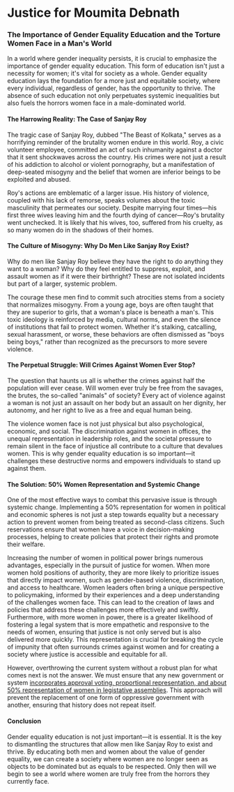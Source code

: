 # Justice for Moumita Debnath

### The Importance of Gender Equality Education and the Torture Women Face in a Man's World

In a world where gender inequality persists, it is crucial to emphasize the importance of gender equality education. This form of education isn't just a necessity for women; it's vital for society as a whole. Gender equality education lays the foundation for a more just and equitable society, where every individual, regardless of gender, has the opportunity to thrive. The absence of such education not only perpetuates systemic inequalities but also fuels the horrors women face in a male-dominated world.

#### The Harrowing Reality: The Case of Sanjay Roy

The tragic case of Sanjay Roy, dubbed "The Beast of Kolkata," serves as a horrifying reminder of the brutality women endure in this world. Roy, a civic volunteer employee, committed an act of such inhumanity against a doctor that it sent shockwaves across the country. His crimes were not just a result of his addiction to alcohol or violent pornography, but a manifestation of deep-seated misogyny and the belief that women are inferior beings to be exploited and abused.

Roy's actions are emblematic of a larger issue. His history of violence, coupled with his lack of remorse, speaks volumes about the toxic masculinity that permeates our society. Despite marrying four times—his first three wives leaving him and the fourth dying of cancer—Roy's brutality went unchecked. It is likely that his wives, too, suffered from his cruelty, as so many women do in the shadows of their homes.

#### The Culture of Misogyny: Why Do Men Like Sanjay Roy Exist?

Why do men like Sanjay Roy believe they have the right to do anything they want to a woman? Why do they feel entitled to suppress, exploit, and assault women as if it were their birthright? These are not isolated incidents but part of a larger, systemic problem.

The courage these men find to commit such atrocities stems from a society that normalizes misogyny. From a young age, boys are often taught that they are superior to girls, that a woman's place is beneath a man's. This toxic ideology is reinforced by media, cultural norms, and even the silence of institutions that fail to protect women. Whether it's stalking, catcalling, sexual harassment, or worse, these behaviors are often dismissed as "boys being boys," rather than recognized as the precursors to more severe violence.

#### The Perpetual Struggle: Will Crimes Against Women Ever Stop?

The question that haunts us all is whether the crimes against half the population will ever cease. Will women ever truly be free from the savages, the brutes, the so-called "animals" of society? Every act of violence against a woman is not just an assault on her body but an assault on her dignity, her autonomy, and her right to live as a free and equal human being.

The violence women face is not just physical but also psychological, economic, and social. The discrimination against women in offices, the unequal representation in leadership roles, and the societal pressure to remain silent in the face of injustice all contribute to a culture that devalues women. This is why gender equality education is so important—it challenges these destructive norms and empowers individuals to stand up against them.

#### The Solution: 50% Women Representation and Systemic Change

One of the most effective ways to combat this pervasive issue is through systemic change. Implementing a 50% representation for women in political and economic spheres is not just a step towards equality but a necessary action to prevent women from being treated as second-class citizens. Such reservations ensure that women have a voice in decision-making processes, helping to create policies that protect their rights and promote their welfare.

Increasing the number of women in political power brings numerous advantages, especially in the pursuit of justice for women. When more women hold positions of authority, they are more likely to prioritize issues that directly impact women, such as gender-based violence, discrimination, and access to healthcare. Women leaders often bring a unique perspective to policymaking, informed by their experiences and a deep understanding of the challenges women face. This can lead to the creation of laws and policies that address these challenges more effectively and swiftly. Furthermore, with more women in power, there is a greater likelihood of fostering a legal system that is more empathetic and responsive to the needs of women, ensuring that justice is not only served but is also delivered more quickly. This representation is crucial for breaking the cycle of impunity that often surrounds crimes against women and for creating a society where justice is accessible and equitable for all.

However, overthrowing the current system without a robust plan for what comes next is not the answer. We must ensure that any new government or system [incorporates approval voting, proportional representation, and about 50% representation of women in legistative assemblies](https://iambrainstorming.github.io/chapters/do-we-need-a-supreme-leader-how-can-we-share-power-between-parties.html). This approach will prevent the replacement of one form of oppressive government with another, ensuring that history does not repeat itself.

#### Conclusion

Gender equality education is not just important—it is essential. It is the key to dismantling the structures that allow men like Sanjay Roy to exist and thrive. By educating both men and women about the value of gender equality, we can create a society where women are no longer seen as objects to be dominated but as equals to be respected. Only then will we begin to see a world where women are truly free from the horrors they currently face.
